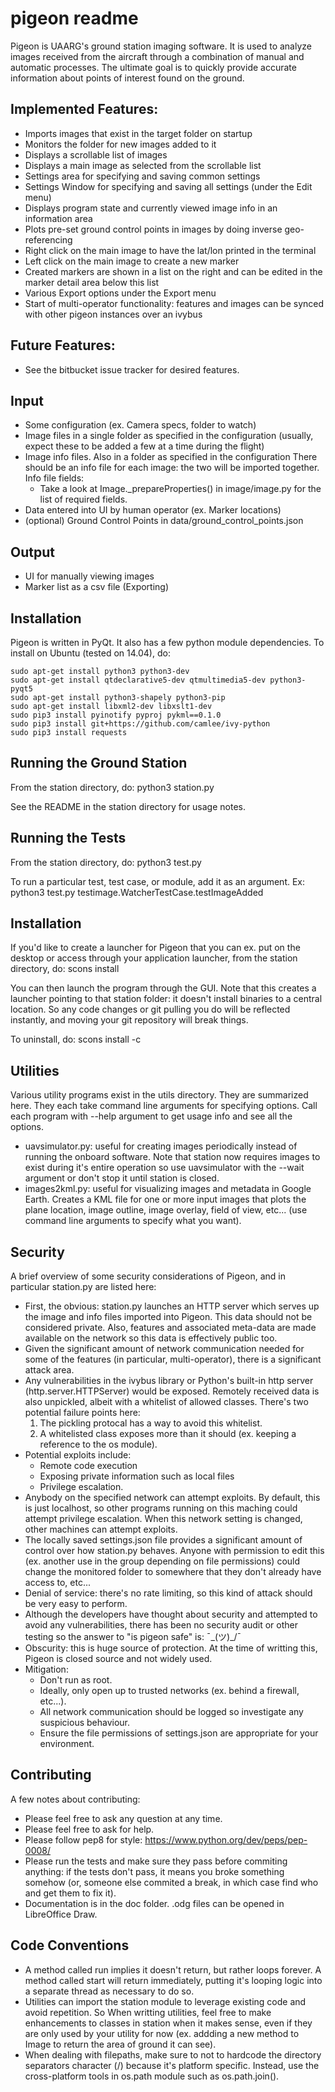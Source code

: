 pigeon readme
=============
Pigeon is UAARG's ground station imaging software. It is used to analyze
images received from the aircraft through a combination of manual and
automatic processes. The ultimate goal is to quickly provide accurate
information about points of interest found on the ground.

Implemented Features:
---------------------
* Imports images that exist in the target folder on startup
* Monitors the folder for new images added to it
* Displays a scrollable list of images
* Displays a main image as selected from the scrollable list
* Settings area for specifying and saving common settings
* Settings Window for specifying and saving all settings (under the Edit menu)
* Displays program state and currently viewed image info in an information area
* Plots pre-set ground control points in images by doing inverse geo-referencing
* Right click on the main image to have the lat/lon printed in the terminal
* Left click on the main image to create a new marker
* Created markers are shown in a list on the right and can be edited in the
  marker detail area below this list
* Various Export options under the Export menu
* Start of multi-operator functionality: features and images can be synced with
  other pigeon instances over an ivybus

Future Features:
----------------
* See the bitbucket issue tracker for desired features.


Input
-----
* Some configuration (ex. Camera specs, folder to watch)
* Image files in a single folder as specified in the configuration
  (usually, expect these to be added a few at a time during the flight)
* Image info files. Also in a folder as specified in the configuration
  There should be an info file for each image: the two will be imported
  together.
  Info file fields:
  * Take a look at Image._prepareProperties() in image/image.py for the
    list of required fields.
* Data entered into UI by human operator (ex. Marker locations)
* (optional) Ground Control Points in data/ground_control_points.json

Output
------
* UI for manually viewing images
* Marker list as a csv file (Exporting)


Installation
------------
Pigeon is written in PyQt. It also has a few python module dependencies.
To install on Ubuntu (tested on 14.04), do:

```
sudo apt-get install python3 python3-dev
sudo apt-get install qtdeclarative5-dev qtmultimedia5-dev python3-pyqt5
sudo apt-get install python3-shapely python3-pip
sudo apt-get install libxml2-dev libxslt1-dev
sudo pip3 install pyinotify pyproj pykml==0.1.0
sudo pip3 install git+https://github.com/camlee/ivy-python
sudo pip3 install requests
```


Running the Ground Station
--------------------------
From the station directory, do:
python3 station.py

See the README in the station directory for usage notes.


Running the Tests
-------------
From the station directory, do:
python3 test.py

To run a particular test, test case, or module, add it as an argument. Ex:
python3 test.py testimage.WatcherTestCase.testImageAdded


Installation
-----------
If you'd like to create a launcher for Pigeon that you can ex. put
on the desktop or access through your application launcher, from
the station directory, do:
scons install

You can then launch the program through the GUI. Note that this
creates a launcher pointing to that station folder: it doesn't
install binaries to a central location. So any code changes or
git pulling you do will be reflected instantly, and moving your
git repository will break things.

To uninstall, do:
scons install -c


Utilities
---------
Various utility programs exist in the utils directory. They are
summarized here. They each take command line arguments for specifying
options. Call each program with --help argument to get usage info
and see all the options.
* uavsimulator.py: useful for creating images periodically instead
  of running the onboard software. Note that station now requires
  images to exist during it's entire operation so use uavsimulator
  with the --wait argument or don't stop it until station is closed.
* images2kml.py: useful for visualizing images and metadata in
  Google Earth. Creates a KML file for one or more input images that
  plots the plane location, image outline, image overlay, field of
  view, etc... (use command line arguments to specify what you want).


Security
--------
A brief overview of some security considerations of Pigeon, and in particular
station.py are listed here:
* First, the obvious: station.py launches an HTTP server which serves up the
  image and info files imported into Pigeon. This data should not be considered
  private. Also, features and associated meta-data are made available on the
  network so this data is effectively public too.
* Given the significant amount of network communication needed for some
  of the features (in particular, multi-operator), there is a significant
  attack area.
* Any vulnerabilities in the ivybus library or Python's built-in http server
  (http.server.HTTPServer) would be exposed. Remotely received data is
  also unpickled, albeit with a whitelist of allowed classes. There's two
  potential failure points here:
  1. The pickling protocal has a way to avoid this whitelist.
  2. A whitelisted class exposes more than it should (ex. keeping a reference
     to the os module).
* Potential exploits include:
  * Remote code execution
  * Exposing private information such as local files
  * Privilege escalation.
* Anybody on the specified network can attempt exploits. By default, this
  is just localhost, so other programs running on this maching could attempt
  privilege escalation. When this network setting is changed, other machines
  can attempt exploits.
* The locally saved settings.json file provides a significant amount of control
  over how station.py behaves. Anyone with permission to edit this (ex. another
  use in the group depending on file permissions) could change the monitored
  folder to somewhere that they don't already have access to, etc...
* Denial of service: there's no rate limiting, so this kind of attack should
  be very easy to perform.
* Although the developers have thought about security and attempted to avoid
  any vulnerabilities, there has been no security audit or other testing so
  the answer to "is pigeon safe" is: ¯\_(ツ)_/¯
* Obscurity: this is huge source of protection. At the time of writting this,
  Pigeon is closed source and not widely used.
* Mitigation:
  * Don't run as root.
  * Ideally, only open up to trusted networks (ex. behind a firewall, etc...).
  * All network communication should be logged so investigate any suspicious
    behaviour.
  * Ensure the file permissions of settings.json are appropriate for your
    environment.


Contributing
------------
A few notes about contributing:

* Please feel free to ask any question at any time.
* Please feel free to ask for help.
* Please follow pep8 for style: https://www.python.org/dev/peps/pep-0008/
* Please run the tests and make sure they pass before commiting
  anything: if the tests don't pass, it means you broke something
  somehow (or, someone else commited a break, in which case find who
  and get them to fix it).
* Documentation is in the doc folder. .odg files can be opened in
  LibreOffice Draw.


Code Conventions
----------------
* A method called run implies it doesn't return, but rather loops
  forever. A method called start will return immediately, putting
  it's looping logic into a separate thread as necessary to do so.
* Utilities can import the station module to leverage existing code
  and avoid repetition. So When writting utilities, feel free to
  make enhancements to classes in station when it makes sense, even
  if they are only used by your utility for now (ex. addding a new
  method to Image to return the area of ground it can see).
* When dealing with filepaths, make sure to not to hardcode the
  directory separators character (/) because it's platform specific.
  Instead, use the cross-platform tools in os.path module such as
  os.path.join().
